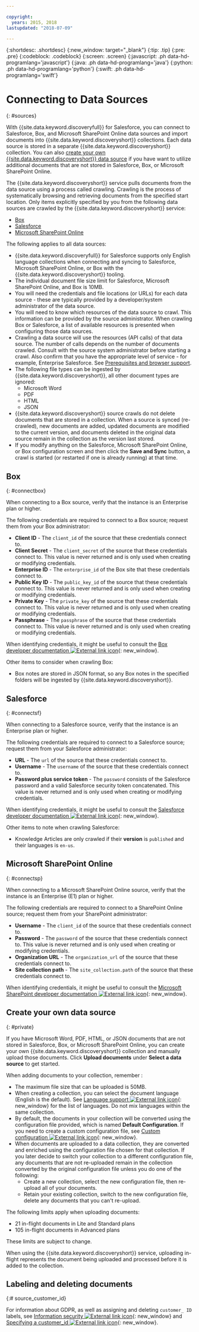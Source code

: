 ```yaml
---

copyright:
  years: 2015, 2018
lastupdated: "2018-07-09"

---
```


{:shortdesc: .shortdesc}
{:new_window: target="_blank"}
{:tip: .tip}
{:pre: .pre}
{:codeblock: .codeblock}
{:screen: .screen}
{:javascript: .ph data-hd-programlang='javascript'}
{:java: .ph data-hd-programlang='java'}
{:python: .ph data-hd-programlang='python'}
{:swift: .ph data-hd-programlang='swift'}

# Connecting to Data Sources
{: #sources}

With {{site.data.keyword.discoveryfull}} for Salesforce, you can connect to Salesforce, Box, and Microsoft SharePoint Online data sources and import documents into {{site.data.keyword.discoveryshort}} collections. Each data source is stored in a separate {{site.data.keyword.discoveryshort}} collection. You can also [create your own {{site.data.keyword.discoveryshort}} data source](/docs/services/discovery-sf/connect.html#private) if you have want to utilize additional documents that are not stored in Salesforce, Box, or Microsoft SharePoint Online.

The {{site.data.keyword.discoveryshort}} service pulls documents from the data source using a process called crawling. Crawling is the process of systematically browsing and retrieving documents from the specified start location. Only items explicitly specified by you from the following data sources are crawled by the {{site.data.keyword.discoveryshort}} service:

-  [Box](/docs/services/discovery-sf/connect.html#connectbox)
-  [Salesforce](/docs/services/discovery-sf/connect.html#connectsf)
-  [Microsoft SharePoint Online](/docs/services/discovery-sf/connect.html#connectsp)

The following applies to all data sources:

- {{site.data.keyword.discoveryfull}} for Salesforce supports only English language collections when connecting and syncing to Salesforce, Microsoft SharePoint Online, or Box with the {{site.data.keyword.discoveryshort}} tooling.
- The individual document file size limit for Salesforce, Microsoft SharePoint Online, and Box is 10MB.
-  You will need the credentials and file locations (or URLs) for each data source - these are typically provided by a developer/system administrator of the data source.
-  You will need to know which resources of the data source to crawl. This information can be provided by the source administrator. When crawling Box or Salesforce, a list of available resources is presented when configuring those data sources.
-  Crawling a data source will use the resources (API calls) of that data source. The number of calls depends on the number of documents crawled. Consult with the source system administrator before starting a crawl. Also confirm that you have the appropriate level of service - for example, Enterprise Salesforce. See [Prerequisites and browser support](/docs/services/discovery-sf/index.html#prereqs).
-  The following file types can be ingested by {{site.data.keyword.discoveryshort}}, all other document types are ignored:
   -  Microsoft Word
   -  PDF
   -  HTML
   -  JSON
-  {{site.data.keyword.discoveryshort}} source crawls do not delete documents that are stored in a collection. When a source is synced (re-crawled), new documents are added, updated documents are modified to the current version, and documents deleted in the original data source remain in the collection as the version last stored.
- If you modify anything on the Salesforce, Microsoft SharePoint Online, or Box configuration screen and then click the **Save and Sync** button, a crawl is started (or restarted if one is already running) at that time.

## Box
{: #connectbox}

When connecting to a Box source, verify that the instance is an Enterprise plan or higher.

The following credentials are required to connect to a Box source; request them from your Box administrator:

-  **Client ID** - The `client_id` of the source that these credentials connect to.
-  **Client Secret** - The `client_secret` of the source that these credentials connect to. This value is never returned and is only used when creating or modifying credentials. 
-  **Enterprise ID** - The `enterprise_id` of the Box site that these credentials connect to.
-  **Public Key ID** - The `public_key_id` of the source that these credentials connect to. This value is never returned and is only used when creating or modifying credentials.
-  **Private Key** - The `private_key` of the source that these credentials connect to. This value is never returned and is only used when creating or modifying credentials.
-  **Passphrase** - The `passphrase` of the source that these credentials connect to. This value is never returned and is only used when creating or modifying credentials.

When identifying credentials, it might be useful to consult the [Box developer documentation ![External link icon](../../icons/launch-glyph.svg "External link icon")](https://developer.box.com/){: new_window}.

Other items to consider when crawling Box:

-  Box notes are stored in JSON format, so any Box notes in the specified folders will be ingested by {{site.data.keyword.discoveryshort}}.

## Salesforce
{: #connectsf}

When connecting to a Salesforce source, verify that the instance is an Enterprise plan or higher.

The following credentials are required to connect to a Salesforce source; request them from your Salesforce administrator:

-  **URL** - The `url` of the source that these credentials connect to.
-  **Username** - The `username` of the source that these credentials connect to.
-  **Password plus service token** - The `password` consists of the Salesforce password and a valid Salesforce security token concatenated. This value is never returned and is only used when creating or modifying credentials.

When identifying credentials, it might be useful to consult the [Salesforce developer documentation ![External link icon](../../icons/launch-glyph.svg "External link icon")](https://developer.salesforce.com/docs/){: new_window}.

Other items to note when crawling Salesforce:

-  Knowledge Articles are only crawled if their **version** is `published` and their languages is `en-us`.

## Microsoft SharePoint Online
{: #connectsp}

When connecting to a Microsoft SharePoint Online source, verify that the instance is an Enterprise (E1) plan or higher.

The following credentials are required to connect to a SharePoint Online source; request them from your SharePoint administrator:

-  **Username** - The `client_id` of the source that these credentials connect to.
-  **Password** - The `password` of the source that these credentials connect to. This value is never returned and is only used when creating or modifying credentials.
-  **Organization URL** - The `organization_url` of the source that these credentials connect to.
-  **Site collection path** - The `site_collection.path` of the source that these credentials connect to.

When identifying credentials, it might be useful to consult the [Microsoft SharePoint developer documentation ![External link icon](../../icons/launch-glyph.svg "External link icon")](https://docs.microsoft.com/en-us/sharepoint/dev/){: new_window}.

## Create your own data source
{: #private}

If you have Microsoft Word, PDF, HTML, or JSON documents that are not stored in Salesforce, Box, or Microsoft SharePoint Online, you can create your own {{site.data.keyword.discoveryshort}} collection and manually upload those documents. Click **Upload documents** under **Select a data source** to get started.

When adding documents to your collection, remember :

- The maximum file size that can be uploaded is 50MB.
- When creating a collection, you can select the document language (English is the default). See [Language support ![External link icon](../../icons/launch-glyph.svg "External link icon")](https://console.bluemix.net/docs/services/discovery/language-support.html){: new_window} for the list of languages. Do not mix languages within the same collection.
- By default, the documents in your collection will be converted using the configuration file provided, which is named **Default Configuration**. If you need to create a custom configuration file, see [Custom configuration ![External link icon](../../icons/launch-glyph.svg "External link icon")](https://console.bluemix.net/docs/services/discovery/building.html#custom-configuration){: new_window}.
- When documents are uploaded to a data collection, they are converted and enriched using the configuration file chosen for that collection. If you later decide to switch your collection to a different configuration file, any documents that are not re-uploaded remain in the collection converted by the original configuration file unless you do one of the following:
  - Create a new collection, select the new configuration file, then re-upload all of your documents.
  - Retain your existing collection, switch to the new configuration file, delete any documents that you can't re-upload.

The following limits apply when uploading documents:

- 21 in-flight documents in Lite and Standard plans
- 105 in-flight documents in Advanced plans
    
These limits are subject to change. 

When using the {{site.data.keyword.discoveryshort}} service, uploading in-flight represents the document being uploaded and processed before it is added to the collection.

## Labeling and deleting documents
{:# source_customer_id}

For information about GDPR, as well as assigning and deleting `customer_ ID` labels, see [Information security ![External link icon](../../icons/launch-glyph.svg "External link icon")](https://console.bluemix.net/docs/services/discovery/information-security.html){: new_window} and [Specifying a customer_id ![External link icon](../../icons/launch-glyph.svg "External link icon")](https://console.bluemix.net/docs/services/discovery/connect.html#specifying-a-customer_id-){: new_window}.